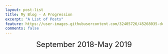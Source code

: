 ```yaml
---
layout: post-list
title: My Blog - A Progression
excerpt: "A List of Posts"
feature: https://user-images.githubusercontent.com/32405726/45268035-dcc90880-b43c-11e8-9f2e-95a5566bdf92.jpg
comments: false
---
```


<center><font size="5">September 2018-May 2019</font></center>
